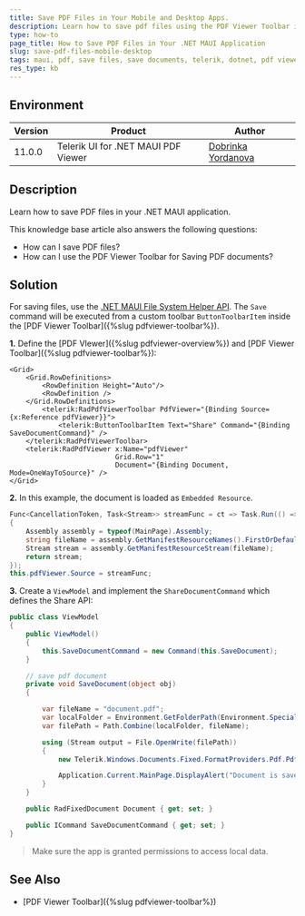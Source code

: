 ```yaml
---
title: Save PDF Files in Your Mobile and Desktop Apps.
description: Learn how to save pdf files using the PDF Viewer Toolbar in your .NET MAUI application.
type: how-to
page_title: How to Save PDF Files in Your .NET MAUI Application
slug: save-pdf-files-mobile-desktop
tags: maui, pdf, save files, save documents, telerik, dotnet, pdf viewer
res_type: kb
---
```


## Environment

| Version | Product | Author | 
| --- | --- | ---- | 
| 11.0.0 | Telerik UI for .NET MAUI PDF Viewer | [Dobrinka Yordanova](https://www.telerik.com/blogs/author/dobrinka-yordanova) | 


## Description

Learn how to save PDF files in your .NET MAUI application.

This knowledge base article also answers the following questions:
- How can I save PDF files?
- How can I use the PDF Viewer Toolbar for Saving PDF documents?

## Solution

For saving files, use the [.NET MAUI File System Helper API](https://learn.microsoft.com/en-us/dotnet/maui/platform-integration/storage/file-system-helpers?view=net-maui-9.0&tabs=android). The `Save` command will be executed from a custom toolbar `ButtonToolbarItem` inside the [PDF Viewer Toolbar]({%slug pdfviewer-toolbar%}).

**1.** Define the [PDF VIewer]({%slug pdfviewer-overview%}) and [PDF Viewer Toolbar]({%slug pdfviewer-toolbar%}):

```XAML
<Grid>
	<Grid.RowDefinitions>
		<RowDefinition Height="Auto"/>
		<RowDefinition />
	</Grid.RowDefinitions>
		<telerik:RadPdfViewerToolbar PdfViewer="{Binding Source={x:Reference pdfViewer}}">
			<telerik:ButtonToolbarItem Text="Share" Command="{Binding SaveDocumentCommand}" />
	</telerik:RadPdfViewerToolbar>
	<telerik:RadPdfViewer x:Name="pdfViewer" 
						  Grid.Row="1"
                          Document="{Binding Document, Mode=OneWayToSource}" />
</Grid>
```

**2.** In this example, the document is loaded as `Embedded Resource`.

```C#
Func<CancellationToken, Task<Stream>> streamFunc = ct => Task.Run(() =>
{
	Assembly assembly = typeof(MainPage).Assembly;
	string fileName = assembly.GetManifestResourceNames().FirstOrDefault(n => n.Contains("pdf-overview.pdf"));
	Stream stream = assembly.GetManifestResourceStream(fileName);
	return stream;
});
this.pdfViewer.Source = streamFunc;
```

**3.** Create a `ViewModel` and implement the `ShareDocumentCommand` which defines the Share API:

```C#
public class ViewModel
{
	public ViewModel()
	{
		this.SaveDocumentCommand = new Command(this.SaveDocument);
	}

	// save pdf document
	private void SaveDocument(object obj)
	{

		var fileName = "document.pdf";
		var localFolder = Environment.GetFolderPath(Environment.SpecialFolder.LocalApplicationData);
		var filePath = Path.Combine(localFolder, fileName);

		using (Stream output = File.OpenWrite(filePath))
		{
			new Telerik.Windows.Documents.Fixed.FormatProviders.Pdf.PdfFormatProvider().Export(this.Document, output);

			Application.Current.MainPage.DisplayAlert("Document is saved to local application data: ", filePath, "OK");
		}
	}

	public RadFixedDocument Document { get; set; }

	public ICommand SaveDocumentCommand { get; set; }
}
```

> Make sure the app is granted permissions to access local data.

## See Also

- [PDF Viewer Toolbar]({%slug pdfviewer-toolbar%})